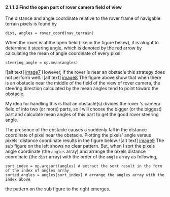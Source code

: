 
[//]: # (Image References)

[image1]: ./write-up-img/original_img.png
[image2]: ./write-up-img/nav_terrain_obst.png
[image3]: ./write-up-img/first_threshold_img.png
[image4]: ./write-up-img/second_threshold_img.png
[image5]: ./write-up-img/rock_sample.png
[image6]: ./write-up-img/rock_img.png
[image7]: ./write-up-img/fov_normal_2.png
[image8]: ./write-up-img/fov_obs_ahead.png
[image9]: ./write-up-img/angles_vs_dist.png


#### 2.1.1.2 Find the open part of rover camera field of view
The distance and angle coordinate relative to the rover frame of navigable terrain pixels is found by
```
dist, angles = rover_coord(nav_terrain)
```
When the rover is at the open field (like in the figure below), it is alright to determine it steering angle, which is denoted by the red arrow by calculating the mean of angle coordinate of every pixel.
```
steering_angle = np.mean(angles)
```
![alt text] [image7]
However, if the rover is near an obstacle this strategy does not perform well.
![alt text] [image8]
The figure above show that when there is an obstacle near the middle of the field of the view of rover camera, the steering direction calculated by the mean angles tend to point toward the obstacle.

My idea for handling this is that an obstacle(s) divides the rover 's camera field of into two (or more) parts, so I will choose the bigger (or the biggest) part and calculate mean angles of this part to get the good rover steering angle.

The presence of the obstacle causes a suddenly fall in the distance coordinate of pixel near the obstacle. Plotting the pixels' angle versus pixels' distance coordinate results in the figure below.
![alt text] [image9]
The sub figure on the left shows no clear pattern. But, when I sort the pixels angle coordinate (the `angles` array) and arrange the pixels distance coordinate  (the `dist` array) with the order of the `angle` array as following,
```
sort_index = np.argsort(angles) # extract the sort result in the form of the index of angles array
sorted_angles = angles[sort_index] # arrange the angles array with the index above
```
the pattern on the sub figure to the right emerges.  
